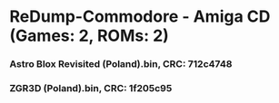 # ReDump-Commodore - Amiga CD (Games: 2, ROMs: 2)
### Astro Blox Revisited (Poland).bin, CRC: 712c4748
### ZGR3D (Poland).bin, CRC: 1f205c95
